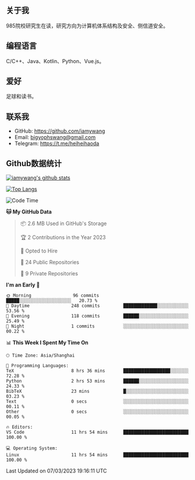 ## 关于我

985院校研究生在读，研究方向为计算机体系结构及安全、侧信道安全。

## 编程语言

C/C++、Java、Kotlin、Python、Vue.js。

## 爱好

足球和读书。

## 联系我

- GitHub: https://github.com/iamywang
- Email: bigyophswang@gmail.com
- Telegram: https://t.me/heiheihaoda

## Github数据统计

[![iamywang's github stats](https://github-readme-stats.vercel.app/api?username=iamywang&count_private=true&show_icons=true)]()

[![Top Langs](https://github-readme-stats.vercel.app/api/top-langs/?username=iamywang&layout=compact)]()

<!--START_SECTION:waka-->
![Code Time](http://img.shields.io/badge/Code%20Time-750%20hrs%2024%20mins-blue)

**🐱 My GitHub Data** 

> 📦 2.6 MB Used in GitHub's Storage 
 > 
> 🏆 2 Contributions in the Year 2023
 > 
> 💼 Opted to Hire
 > 
> 📜 24 Public Repositories 
 > 
> 🔑 9 Private Repositories 
 > 
**I'm an Early 🐤** 

```text
🌞 Morning                96 commits          █████░░░░░░░░░░░░░░░░░░░░   20.73 % 
🌆 Daytime                248 commits         █████████████░░░░░░░░░░░░   53.56 % 
🌃 Evening                118 commits         ██████░░░░░░░░░░░░░░░░░░░   25.49 % 
🌙 Night                  1 commits           ░░░░░░░░░░░░░░░░░░░░░░░░░   00.22 % 
```


📊 **This Week I Spent My Time On** 

```text
🕑︎ Time Zone: Asia/Shanghai

💬 Programming Languages: 
TeX                      8 hrs 36 mins       ██████████████████░░░░░░░   72.28 % 
Python                   2 hrs 53 mins       ██████░░░░░░░░░░░░░░░░░░░   24.33 % 
BibTeX                   23 mins             █░░░░░░░░░░░░░░░░░░░░░░░░   03.23 % 
Text                     0 secs              ░░░░░░░░░░░░░░░░░░░░░░░░░   00.11 % 
Other                    0 secs              ░░░░░░░░░░░░░░░░░░░░░░░░░   00.05 % 

🔥 Editors: 
VS Code                  11 hrs 54 mins      █████████████████████████   100.00 % 

💻 Operating System: 
Linux                    11 hrs 54 mins      █████████████████████████   100.00 % 
```


 Last Updated on 07/03/2023 19:16:11 UTC
<!--END_SECTION:waka-->

